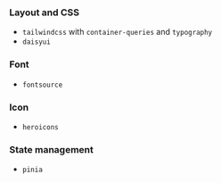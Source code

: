 ### Layout and CSS

- `tailwindcss` with `container-queries` and `typography`
- `daisyui`

### Font

- `fontsource`

### Icon

- `heroicons`

### State management

- `pinia`
